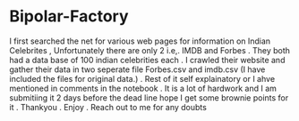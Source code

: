 # Bipolar-Factory
I first searched the net for various web pages for information on Indian Celebrites , Unfortunately there are only 2 i.e,. IMDB and Forbes . 
They both had a data base of 100 indian celebrities each . 
I crawled their website and gather their data in two seperate file Forbes.csv and imdb.csv (I have included the files for original data.) . 
Rest of it self explainatory or I ahve mentioned in comments in the notebook . 
It is a lot of hardwork and I am submitiing it 2 days before the dead line hope I get some brownie points for it . 
Thankyou . Enjoy .
Reach out to me for any doubts
